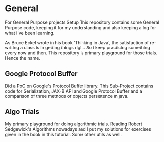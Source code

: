 # General

For General Purpose projects Setup
This repository contains some General Purpose code, keeping it 
for my understanding and also keeping a log for what i've been 
learning.

As Bruce Eckel wrote in his book 'Thinking in Java', the satisfaction of re-writing a class is in getting things right. So i keep practicing something every now and then. This repository is primary playground for those trials. Hence the name.

## Google Protocol Buffer

Did a PoC on Google's Protocol Buffer library.
This Sub-Project contains code for Serialization, JAX-B API and 
Google Protocol Buffer and a comparison of three methods of objects persistence in java. 


## Algo Trials

My primary playground for doing algorithmic trials. Reading Robert Sedgewick's Algorithms nowadays and I put my solutions for exercises given in the book in this tutorial. Some other utils as well. 
